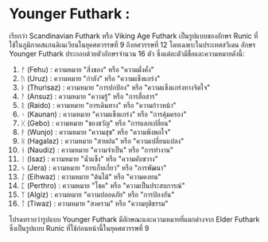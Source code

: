 # Younger Futhark :
เรียกว่า Scandinavian Futhark หรือ Viking Age Futhark เป็นรูปแบบของอักษร Runic ที่ใช้ในภูมิภาคสแกนดิเนเวียนในยุคศตวรรษที่ 9 ถึงทศวรรษที่ 12 โดยเฉพาะในประเทศสวีเดน อักษร Younger Futhark ประกอบด้วยตัวอักษรจำนวน 16 ตัว ซึ่งแต่ละตัวมีชื่อและความหมายดังนี้:

1. ᚠ (Fehu) : ความหมาย "สิ่งของ" หรือ "ความมั่งคั่ง"
2. ᚢ (Uruz) : ความหมาย "กำลัง" หรือ "ความแข็งแกร่ง"
3. ᚦ (Thurisaz) : ความหมาย "การปกป้อง" หรือ "ความแข็งแกร่งทางจิตใจ"
4. ᚨ (Ansuz) : ความหมาย "ความรู้" หรือ "การสื่อสาร"
5. ᚱ (Raido) : ความหมาย "การเดินทาง" หรือ "ความก้าวหน้า"
6. ᚲ (Kaunan) : ความหมาย "ความแข็งแกร่ง" หรือ "การคุ้มครอง"
7. ᚷ (Gebo) : ความหมาย "ของขวัญ" หรือ "การแลกเปลี่ยน"
8. ᚹ (Wunjo) : ความหมาย "ความสุข" หรือ "ความพึงพอใจ"
9. ᚺ (Hagalaz) : ความหมาย "สายฝน" หรือ "ความเปลี่ยนแปลง"
10. ᚾ (Naudiz) : ความหมาย "ความจำเป็น" หรือ "การทำงาน"
11. ᛁ (Isaz) : ความหมาย "น้ำแข็ง" หรือ "ความคับขวาง"
12. ᛃ (Jera) : ความหมาย "การเก็บเกี่ยว" หรือ "การพัฒนา"
13. ᛇ (Eihwaz) : ความหมาย "ต้นไม้" หรือ "ความคงทน"
14. ᛈ (Perthro) : ความหมาย "โชค" หรือ "ความเป็นประสบการณ์"
15. ᛉ (Algiz) : ความหมาย "ความปลอดภัย" หรือ "การป้องกัน"
16. ᛏ (Tiwaz) : ความหมาย "สงคราม" หรือ "ความยุติธรรม"

โปรดทราบว่ารูปแบบ Younger Futhark มีลักษณะและความหมายที่แตกต่างจาก Elder Futhark ซึ่งเป็นรูปแบบ Runic ที่ใช้ก่อนหน้านี้ในยุคศตวรรษที่ 9
